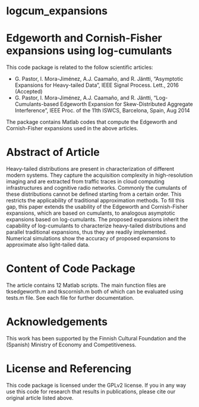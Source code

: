 # logcum_expansions

# Edgeworth and Cornish-Fisher expansions using log-cumulants

This code package is related to the follow scientific articles:

- G. Pastor, I. Mora-Jiménez, A.J. Caamaño, and R. Jäntti, “Asymptotic Expansions for Heavy-tailed Data”, IEEE Signal Process. Lett., 2016 (Accepted)
- G. Pastor, I. Mora-Jiménez, A.J. Caamaño, and R. Jäntti, “Log-Cumulants-based Edgeworth Expansion for Skew-Distributed Aggregate Interference”, IEEE Proc. of the 11th ISWCS, Barcelona, Spain, Aug 2014 

The package contains Matlab codes that compute the Edgeworth and Cornish-Fisher expansions used in the above articles. 

# Abstract of Article
Heavy-tailed distributions are present in characterization of different modern systems. They capture the acquisition complexity in high-resolution imaging and are extracted from traffic traces in cloud computing infrastructures and cognitive radio networks. Commonly the cumulants of these distributions cannot be defined starting from a certain order. This restricts the applicability of traditional approximation methods. To fill this gap, this paper extends the usability of the Edgeworth and Cornish-Fisher expansions, which are based on cumulants, to analogous asymptotic expansions based on log-cumulants. The proposed expansions inherit the capability of log-cumulants to characterize heavy-tailed distributions and parallel traditional expansions, thus they are readily implemented. Numerical simulations show the accuracy of proposed expansions to approximate also light-tailed data.

# Content of Code Package
The article contains 12 Matlab scripts. The main function files are tksedgeworth.m and tkscornish.m both of which can be evaluated using tests.m file. 
See each file for further documentation. 

# Acknowledgements
This work has been supported by the Finnish Cultural Foundation and the (Spanish) Ministry of Economy and Competitiveness.

# License and Referencing
This code package is licensed under the GPLv2 license. If you in any way use this code for research that results in publications, please cite our original article listed above.
